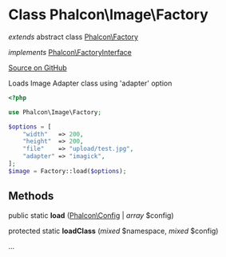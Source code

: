 # Class **Phalcon\\Image\\Factory**

*extends* abstract class [Phalcon\Factory](/[[language]]/[[version]]/api/Phalcon_Factory)

*implements* [Phalcon\FactoryInterface](/[[language]]/[[version]]/api/Phalcon_FactoryInterface)

<a href="https://github.com/phalcon/cphalcon/blob/master/phalcon/image/factory.zep" class="btn btn-default btn-sm">Source on GitHub</a>

Loads Image Adapter class using 'adapter' option

```php
<?php

use Phalcon\Image\Factory;

$options = [
    "width"   => 200,
    "height"  => 200,
    "file"    => "upload/test.jpg",
    "adapter" => "imagick",
];
$image = Factory::load($options);

```

## Methods

public static **load** ([Phalcon\Config](/[[language]]/[[version]]/api/Phalcon_Config) | *array* $config)

protected static **loadClass** (*mixed* $namespace, *mixed* $config)

...